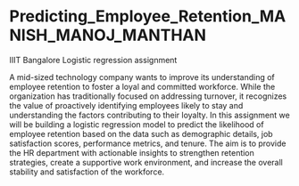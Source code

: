 # Predicting_Employee_Retention_MANISH_MANOJ_MANTHAN
IIIT Bangalore Logistic regression assignment 

A mid-sized technology company wants to improve its understanding of employee retention to foster a loyal and committed workforce. While the organization has traditionally focused on addressing turnover, it recognizes the value of proactively identifying employees likely to stay and understanding the factors contributing to their loyalty.
In this assignment we will be building a logistic regression model to predict the likelihood of employee retention based on the data such as demographic details, job satisfaction scores, performance metrics, and tenure. The aim is to provide the HR department with actionable insights to strengthen retention strategies, create a supportive work environment, and increase the overall stability and satisfaction of the workforce.
